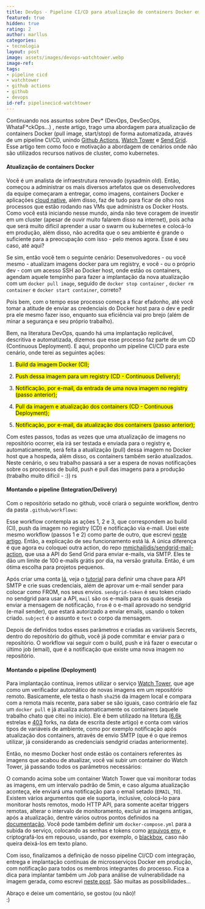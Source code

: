 ```yaml
---
title: DevOps - Pipeline CI/CD para atualização de containers Docker em produção - e com notificação
featured: true
hidden: true
rating: 2
author: marllus
categories:
- tecnologia
layout: post
image: assets/images/devops-watchtower.webp
image-ref:
tags:
- pipeline cicd
- watchtower
- github actions
- github
- devops
id-ref: pipelinecicd-watchtower
---
```


Continuando nos assuntos sobre Dev* (DevOps, DevSecOps, WhataF*ckOps...) , neste artigo, trago uma abordagem para atualização de containers Docker (pull image, start/stop) de forma automatizada, através de um pipeline CI/CD, unindo [Github Actions](https://docs.github.com/pt/free-pro-team@latest/actions), [Watch Tower](https://github.com/containrrr/watchtower) e [Send Grid](https://sendgrid.com/). Esse artigo tem como foco e motivação a abordagem de cenários onde não são utilizados recursos nativos de cluster, como kubernetes.

#### Atualização de containers Docker

Você é um analista de infraestrutura renovado (sysadmin old). Então, começou a administrar os mais diversos artefatos que os desenvolvedores da equipe começaram a entregar, como imagens, containers Docker e aplicações [cloud native](https://www.cncf.io/), além disso, faz de tudo para ficar de olho nos processos que estão rodando nas VMs que administra os Docker Hosts. Como você está iniciando nesse mundo, ainda não teve coragem de investir em um cluster (apesar de ouvir muito falarem disso na internet), pois acha que será muito difícil aprender a usar o swarm ou kubernetes e colocá-lo em produção, além disso, não acredita que o seu ambiente é grande o suficiente para a preocupação com isso - pelo menos agora. Esse é seu caso, até aqui?

Se sim, então você tem o seguinte cenário: Desenvolvedores - ou você mesmo - atualizam imagens docker para um registry, e você - ou o próprio dev - com um acesso SSH ao Docker host, onde estão os containers, agendam aquele tempinho para fazer a implantação da nova atualização com um `docker pull image`, seguido de  `docker stop container` , `docker rm container` e `docker start container`, correto?

Pois bem, com o tempo esse processo começa a ficar efadonho, até você tomar a atitude de enviar as credenciais do Docker host para o dev e pedir pra ele mesmo fazer isso, enquanto sua eficiência vai pro brejo (além de minar a segurança e seu próprio trabalho).

Bem, na literatura DevOps, quando há uma implantação replicável, descritiva e automatizada, dizemos que esse processo faz parte de um CD (Continuous Deployment). E aqui, proponho um pipeline CI/CD para este cenário, onde terei as seguintes ações:

1. <mark>Build da imagem Docker (CI);</mark>

2. <mark>Push dessa imagem para um registry (CD - Continuous Delivery);</mark>

3. <mark>Notificação, por e-mail, da entrada de uma nova imagem no registry (passo anterior);</mark>

4. <mark>Pull da imagem e atualização dos containers (CD - Continuous Deployment);</mark>

5. <mark>Notificação, por e-mail, da atualização dos containers (passo anterior);</mark>

Com estes passos, todas as vezes que uma atualização de imagens no repositório ocorrer, ela irá ser testada e enviada para o registry e, automaticamente, será feita a atualização (pull) dessa imagem no Docker host que a hospeda, além disso, os containers também serão atualizados. Neste cenário, o seu trabalho passará a ser a espera de novas notificações sobre os processos de build, push e pull das imagens para a produção (trabalho muito difícil - :)) rs

#### Montando o pipeline (Integration/Delivery)

Com o repositório setado no github, você criará o seguinte workflow, dentro da pasta `.github/workflows`:

<script src="https://gist.github.com/marlluslustosa/f2818a483765b1700c50b9d0a2faaf04.js"></script>

Esse workflow contempla as ações 1, 2 e 3, que correspondem ao build (CI), push da imagem no registry (CD) e notificação via e-mail. Usei este mesmo workflow (passos 1 e 2) como parte de outro, que escrevi [neste artigo](https://marllus.com/tecnologia/2020/10/12/pipelineci-vulnerabilidade.html). Então, a explicação de seu funcionamento está lá. A única diferença é que agora eu coloquei outra action, do repo [mmichailidis/sendgrid-mail-action](https://github.com/mmichailidis/sendgrid-mail-action), que usa a API do Send Grid para enviar e-mails, via SMTP. Eles te dão um limite de 100 e-mails grátis por dia, na versão gratuita. Então, é um ótima escolha para projetos pequenos. 

Após criar uma conta [lá](https://sendgrid.com/), veja o [tutorial](https://sendgrid.com/docs/API_Reference/SMTP_API/getting_started_smtp.html#-Sending-a-test-SMTP-email-with-Telnet) para definir uma chave para API SMTP e crie suas credenciais, além de aprovar um e-mail sender para colocar como FROM, nos seus envios. `sendgrid-token` é seu token criado no sendgrid para usar a API, `mail` são os e-mails para os quais deseja enviar a mensagem de notificação, `from` é o e-mail aprovado no sendgrid (e-mail sender), que estará autorizado a enviar emails, usando o token criado. `subject` é o assunto e  `text` o corpo da mensagem.

Depois de definidos todos esses parâmetros e criadas as variáveis Secrets, dentro do repositório do github, você já pode commitar e enviar para o repositório. O workflow vai seguir com o build, push e irá fazer o executar o último job (email), que é a notificação que existe uma nova imagem no repositório.

#### Montando o pipeline (Deployment)

Para implantação contínua, iremos utilizar o serviço [Watch Tower](https://github.com/containrrr/watchtower), que age como um verificador automático de novas imagens em um repositório remoto. Basicamente, ele testa o hash `sha256` da imagem local e compara com a remota mais recente, para saber se são iguais, caso contrário ele faz um `docker pull` e já atualiza automaticamente os containers (aquele trabalho chato que citei no início). Ele é bem utilizado na litetura ([6.6k](https://github.com/containrrr/watchtower/stargazers) estrelas e [403](https://github.com/containrrr/watchtower/network/members) forks, na data de escrita deste artigo) e conta com vários tipos de variáveis de ambiente, como por exemplo notificação após atualização dos containers, através de envio SMTP (que é o que iremos utilizar, já considerando as credenciais sendgrid criadas anteriormente).

Então, no mesmo Docker host onde estão os containers referentes às imagens que acabou de atualizar, você vai subir um container do Watch Tower, já passando todos os parâmetros necessários:

<script src="https://gist.github.com/marlluslustosa/23c21d5fa92d83743edda1b0056abb8c.js"></script>

 O comando acima sobe um container Watch Tower que vai monitorar todas as imagens, em um intervalo padrão de 5min, e caso alguma atualização aconteça, ele enviará uma notificação para o email setado (`EMAIL_TO`). Existem vários argumentos que ele suporta, inclusive, colocá-lo para monitorar hosts remotos, modo HTTP API, para somente aceitar triggers remotas, alterar o intervalo de monitoramento, excluir as imagens antigas, após a atualização, dentre vários outros pontos definidos na [documentação](https://containrrr.dev/watchtower/arguments/). Você pode também definir um `docker-compose.yml` para a subida do serviço, colocando as senhas e tokens como [arquivos env](https://docs.docker.com/compose/environment-variables/#the-env_file-configuration-option), e criptografá-los em repouso, usando, por exemplo, o [blackbox](https://github.com/StackExchange/blackbox), caso não queira deixá-los em texto plano.

Com isso, finalizamos a definição de nosso pipeline CI/CD com integração, entrega e implantação contínuas de microsserviços Docker em produção, com notificação para todos os membros integrantes do processo. Fica a dica para implantar também um Job para análise de vulnerabilidade na imagem gerada, como escrevi [neste post](https://marllus.com/tecnologia/2020/10/12/pipelineci-vulnerabilidade.html). São muitas as possibilidades...

Abraço e deixe um comentário, se gostou (ou não)!<br>:)
